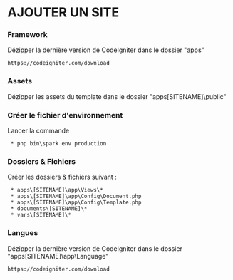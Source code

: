 # AJOUTER UN SITE


### Framework
Dézipper la dernière version de CodeIgniter dans le dossier "apps"
``` text
https://codeigniter.com/download
```

### Assets
Dézipper les assets du template dans le dossier "apps\[SITENAME]\public"

### Créer le fichier d'environnement
Lancer la commande
``` shell
 * php bin\spark env production
```

### Dossiers & Fichiers
Créer les dossiers & fichiers suivant :
```
 * apps\[SITENAME]\app\Views\*  
 * apps\[SITENAME]\app\Config\Document.php  
 * apps\[SITENAME]\app\Config\Template.php  
 * documents\[SITENAME]\*  
 * vars\[SITENAME]\*  
```

### Langues
Dézipper la dernière version de CodeIgniter dans le dossier "apps\[SITENAME]\app\Language"
``` text
https://codeigniter.com/download
```
